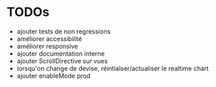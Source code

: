 # TODOs
- ajouter tests de non regressions
- améliorer accessibilité
- améliorer responsive
- ajouter documentation interne
- ajouter ScrollDirective sur vues
- lorsqu'on change de devise, réintialser/actualiser le realtime chart
- ajouter enableMode prod
